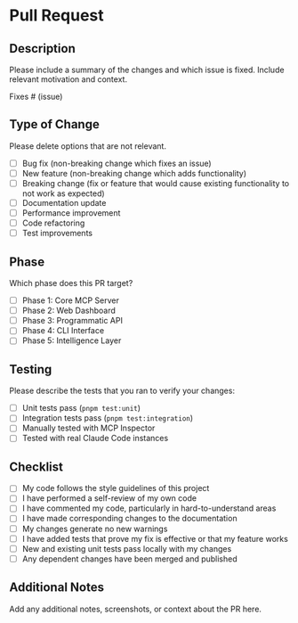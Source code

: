 # Pull Request

## Description

Please include a summary of the changes and which issue is fixed. Include relevant motivation and context.

Fixes # (issue)

## Type of Change

Please delete options that are not relevant.

- [ ] Bug fix (non-breaking change which fixes an issue)
- [ ] New feature (non-breaking change which adds functionality)
- [ ] Breaking change (fix or feature that would cause existing functionality to not work as expected)
- [ ] Documentation update
- [ ] Performance improvement
- [ ] Code refactoring
- [ ] Test improvements

## Phase

Which phase does this PR target?

- [ ] Phase 1: Core MCP Server
- [ ] Phase 2: Web Dashboard
- [ ] Phase 3: Programmatic API
- [ ] Phase 4: CLI Interface
- [ ] Phase 5: Intelligence Layer

## Testing

Please describe the tests that you ran to verify your changes:

- [ ] Unit tests pass (`pnpm test:unit`)
- [ ] Integration tests pass (`pnpm test:integration`)
- [ ] Manually tested with MCP Inspector
- [ ] Tested with real Claude Code instances

## Checklist

- [ ] My code follows the style guidelines of this project
- [ ] I have performed a self-review of my own code
- [ ] I have commented my code, particularly in hard-to-understand areas
- [ ] I have made corresponding changes to the documentation
- [ ] My changes generate no new warnings
- [ ] I have added tests that prove my fix is effective or that my feature works
- [ ] New and existing unit tests pass locally with my changes
- [ ] Any dependent changes have been merged and published

## Additional Notes

Add any additional notes, screenshots, or context about the PR here.
